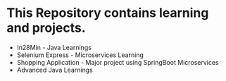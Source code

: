 # This Repository contains learning and projects.

- In28Min - Java Learnings
- Selenium Express - Microservices Learning
- Shopping Application - Major project using SpringBoot Microservices
- Advanced Java Learnings


